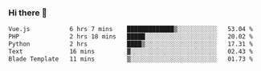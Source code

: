 ### Hi there 👋

<!--START_SECTION:waka-->

```txt
Vue.js           6 hrs 7 mins    █████████████▒░░░░░░░░░░░   53.04 %
PHP              2 hrs 18 mins   █████░░░░░░░░░░░░░░░░░░░░   20.02 %
Python           2 hrs           ████▒░░░░░░░░░░░░░░░░░░░░   17.31 %
Text             16 mins         ▓░░░░░░░░░░░░░░░░░░░░░░░░   02.43 %
Blade Template   11 mins         ▒░░░░░░░░░░░░░░░░░░░░░░░░   01.73 %
```

<!--END_SECTION:waka-->

<!--
**Jonas-VanHaeken/Jonas-VanHaeken** is a ✨ _special_ ✨ repository because its `README.md` (this file) appears on your GitHub profile.

Here are some ideas to get you started:

- 🔭 I’m currently working on ...
- 🌱 I’m currently learning ...
- 👯 I’m looking to collaborate on ...
- 🤔 I’m looking for help with ...
- 💬 Ask me about ...
- 📫 How to reach me: ...
- 😄 Pronouns: ...
- ⚡ Fun fact: ...
-->
